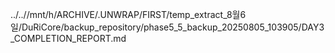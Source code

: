 ../..//mnt/h/ARCHIVE/.UNWRAP/FIRST/temp_extract_8월6일/DuRiCore/backup_repository/phase5_5_backup_20250805_103905/DAY3_COMPLETION_REPORT.md